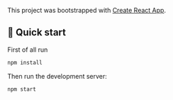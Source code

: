 
This project was bootstrapped with [Create React App](https://github.com/facebook/create-react-app).

## 🚀 Quick start

First of all run

```bash
npm install
```

Then run the development server:

```bash
npm start
```
